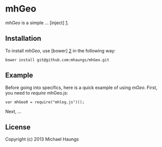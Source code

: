 mhGeo
=====

*mhGeo* is a simple ...  [inject] [1].

Installation
------------

To install *mhGeo*, use [bower] [2] in the following way:

	bower install git@github.com:mhaungs/mhGeo.git

Example
-------

Before going into specifics, here is a quick example of using *mGeo*.  First, you need to *require* mhGeo.js:

	var mhGeo0 = require("mhlog.js")();

Next, ...

License
-------
Copyright (c) 2013 Michael Haungs <mhaungs at calpoly.edu>


[1]: http://www.injectjs.com/
[2]: http://bower.io/

